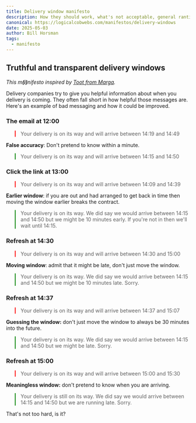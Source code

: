 ```yaml
---
title: Delivery window manifesto
description: How they should work, what's not acceptable, general ranting
canonical: https://logicalcobwebs.com/manifestos/delivery-windows
date: 2025-05-03
author: Bill Horsman
tags:
  - manifesto
---
```


<style>
  .bad {
    border-color: red;
    border-width: 2px;
  }
  .good {
    border-color: green;
    border-width: 2px;
  }
</style>

## Truthful and transparent delivery windows

_This m<b>(i)</b>nifesto inspired by [Toot from Marga](https://social.lol/@whakkee/114421197636500320)._

Delivery companies try to give you helpful information about when you delivery is coming. They often fall short in how helpful those messages are. Here's an example of bad messaging and how it could be improved.

### The email at 12:00

<blockquote class="bad">
  Your delivery is on its way and will arrive between 14:19 and 14:49
</blockquote>

**False accuracy**: Don't pretend to know within a minute.

<blockquote class="good">
  Your delivery is on its way and will arrive between 14:15 and 14:50
</blockquote>

### Click the link at 13:00

<blockquote class="bad">
  Your delivery is on its way and will arrive between 14:09 and 14:39
</blockquote>

**Earlier window**: if you are out and had arranged to get back in time then moving the window earlier breaks the contract. 

<blockquote class="good">
  Your delivery is on its way. We did say we would arrive between 14:15 and 14:50 but we might be 10 minutes early. If you're not in then we'll wait until 14:15.
</blockquote>

### Refresh at 14:30

<blockquote class="bad">
  Your delivery is on its way and will arrive between 14:30 and 15:00 
</blockquote>

**Moving window**: admit that it might be late, don't just move the window. 

<blockquote class="good">
  Your delivery is on its way. We did say we would arrive between 14:15 and 14:50 but we might be 10 minutes late. Sorry.
</blockquote>

### Refresh at 14:37

<blockquote class="bad">
  Your delivery is on its way and will arrive between 14:37 and 15:07 
</blockquote>

**Guessing the window:** don't just move the window to always be 30 minutes into the future.

<blockquote class="good">
  Your delivery is on its way. We did say we would arrive between 14:15 and 14:50 but we might be late. Sorry.
</blockquote>

### Refresh at 15:00

<blockquote class="bad">
  Your delivery is on its way and will arrive between 15:00  and 15:30
</blockquote>

**Meaningless window:** don't pretend to know when you are arriving.

<blockquote class="good">
  Your delivery is still on its way. We did say we would arrive between 14:15 and 14:50 but we are running late. Sorry.
</blockquote>

That's not too hard, is it?
